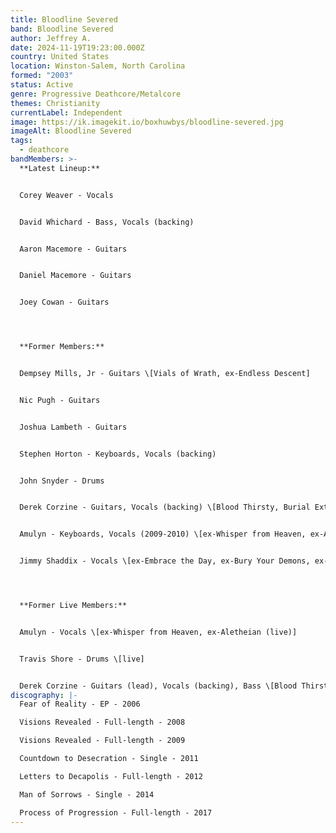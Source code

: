 ```yaml
---
title: Bloodline Severed
band: Bloodline Severed
author: Jeffrey A.
date: 2024-11-19T19:23:00.000Z
country: United States
location: Winston-Salem, North Carolina
formed: "2003"
status: Active
genre: Progressive Deathcore/Metalcore
themes: Christianity
currentLabel: Independent
image: https://ik.imagekit.io/boxhuwbys/bloodline-severed.jpg
imageAlt: Bloodline Severed
tags:
  - deathcore
bandMembers: >-
  **Latest Lineup:**


  Corey Weaver - Vocals


  David Whichard - Bass, Vocals (backing)


  Aaron Macemore - Guitars


  Daniel Macemore - Guitars


  Joey Cowan - Guitars




  **Former Members:**


  Dempsey Mills, Jr - Guitars \[Vials of Wrath, ex-Endless Descent]


  Nic Pugh - Guitars


  Joshua Lambeth - Guitars


  Stephen Horton - Keyboards, Vocals (backing)


  John Snyder - Drums


  Derek Corzine - Guitars, Vocals (backing) \[Blood Thirsty, Burial Extraction, Crowned in Sorrow, Syringe, Testimony of Apocalypse, ex-Whisper from Heaven, ex-Cosÿns, Derek Corzine, ex-Aletheian (live), ex-Quester, ex-Solarian]


  Amulyn - Keyboards, Vocals (2009-2010) \[ex-Whisper from Heaven, ex-Aletheian (live)]


  Jimmy Shaddix - Vocals \[ex-Embrace the Day, ex-Bury Your Demons, ex-Vitriolic]




  **Former Live Members:**


  Amulyn - Vocals \[ex-Whisper from Heaven, ex-Aletheian (live)]


  Travis Shore - Drums \[live]


  Derek Corzine - Guitars (lead), Vocals (backing), Bass \[Blood Thirsty, Burial Extraction, Crowned in Sorrow, Syringe, Testimony of Apocalypse, ex-Whisper from Heaven, ex-Cosÿns, Derek Corzine, ex-Aletheian (live), ex-Quester, ex-Solarian]
discography: |-
  Fear of Reality - EP - 2006  

  Visions Revealed - Full-length - 2008  

  Visions Revealed - Full-length - 2009  

  Countdown to Desecration - Single - 2011  

  Letters to Decapolis - Full-length - 2012  

  Man of Sorrows - Single - 2014  

  Process of Progression - Full-length - 2017
---
```

